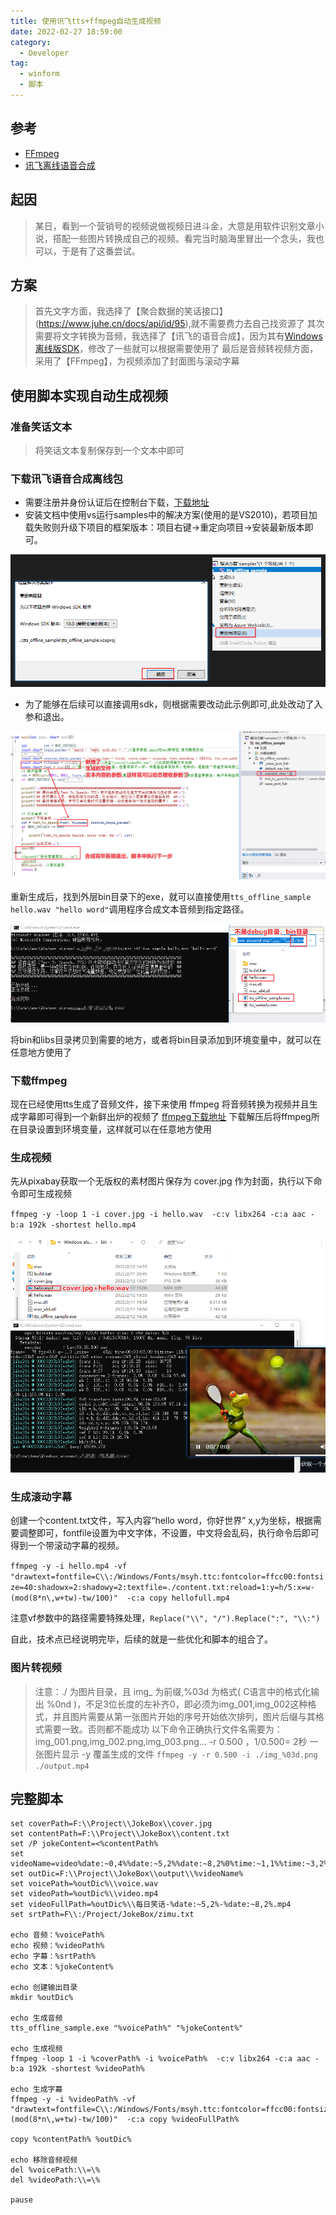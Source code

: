 ```yaml
---
title: 使用讯飞tts+ffmpeg自动生成视频
date: 2022-02-27 18:59:00
category:
  - Developer
tag:
  - winform
  - 脚本
---
```


## 参考
- [FFmpeg](https://www.ffmpeg.org/)
- [讯飞离线语音合成](https://www.xfyun.cn/doc/tts/offline_tts/Windows-SDK.html)

## 起因
> 某日，看到一个营销号的视频说做视频日进斗金，大意是用软件识别文章小说，搭配一些图片转换成自己的视频。看完当时脑海里冒出一个念头，我也可以，于是有了这番尝试。

## 方案
> 首先文字方面，我选择了【聚合数据的笑话接口】(https://www.juhe.cn/docs/api/id/95),就不需要费力去自己找资源了
> 其次需要将文字转换为音频，我选择了【讯飞的语音合成】，因为其有[Windows离线版SDK](https://www.xfyun.cn/doc/tts/offline_tts/Windows-SDK.html)，修改了一些就可以根据需要使用了
> 最后是音频转视频方面，采用了【FFmpeg】，为视频添加了封面图与滚动字幕

## 使用脚本实现自动生成视频
### 准备笑话文本
>将笑话文本复制保存到一个文本中即可

### 下载讯飞语音合成离线包
- 需要注册并身份认证后在控制台下载，[下载地址](https://console.xfyun.cn/services/aisound)
- 安装文档中使用vs运行samples中的解决方案(使用的是VS2010)，若项目加载失败则升级下项目的框架版本：项目右键->重定向项目->安装最新版本即可。

![](use_tts_ffmpeg_auto_generate_video/662652-20220227185622138-105507853.png)

- 为了能够在后续可以直接调用sdk，则根据需要改动此示例即可,此处改动了入参和退出。

![](use_tts_ffmpeg_auto_generate_video/662652-20220227185638547-2069396514.png)

重新生成后，找到外层bin目录下的exe，就可以直接使用`tts_offline_sample hello.wav "hello word"`调用程序合成文本音频到指定路径。

![](use_tts_ffmpeg_auto_generate_video/662652-20220227185545943-885834419.png)

将bin和libs目录拷贝到需要的地方，或者将bin目录添加到环境变量中，就可以在任意地方使用了

### 下载ffmpeg
现在已经使用tts生成了音频文件，接下来使用 ffmpeg 将音频转换为视频并且生成字幕即可得到一个新鲜出炉的视频了
[ffmpeg下载地址](https://www.gyan.dev/ffmpeg/builds/ffmpeg-release-full.7z)
下载解压后将ffmpeg所在目录设置到环境变量，这样就可以在任意地方使用

### 生成视频

先从pixabay获取一个无版权的素材图片保存为 cover.jpg 作为封面，执行以下命令即可生成视频

`ffmpeg -y -loop 1 -i cover.jpg -i hello.wav  -c:v libx264 -c:a aac -b:a 192k -shortest hello.mp4`

![](use_tts_ffmpeg_auto_generate_video/662652-20220227185651597-1278399385.png)

### 生成滚动字幕
创建一个content.txt文件，写入内容“hello word，你好世界”
x,y为坐标，根据需要调整即可，fontfile设置为中文字体，不设置，中文将会乱码，执行命令后即可得到一个带滚动字幕的视频。

`ffmpeg -y -i hello.mp4 -vf "drawtext=fontfile=C\\:/Windows/Fonts/msyh.ttc:fontcolor=ffcc00:fontsize=40:shadowx=2:shadowy=2:textfile=./content.txt:reload=1:y=h/5:x=w-(mod(8*n\,w+tw)-tw/100)"  -c:a copy hellofull.mp4`

注意vf参数中的路径需要特殊处理，`Replace("\\", "/").Replace(":", "\\:")`

自此，技术点已经说明完毕，后续的就是一些优化和脚本的组合了。

### 图片转视频
> 注意：./ 为图片目录，且 img_ 为前缀,%03d 为格式( C语言中的格式化输出 %0nd )，不足3位长度的左补齐0，即必须为img_001,img_002这种格式，并且图片需要从第一张图片开始的序号开始依次排列，图片后缀与其格式需要一致。否则都不能成功
> 以下命令正确执行文件名需要为：img_001.png,img_002.png,img_003.png...
> -r 0.500 ，1/0.500= 2秒 一张图片显示
> -y 覆盖生成的文件
 `ffmpeg -y -r 0.500 -i ./img_%03d.png ./output.mp4`
 
## 完整脚本
```
set coverPath=F:\\Project\\JokeBox\\cover.jpg
set contentPath=F:\\Project\\JokeBox\\content.txt
set /P jokeContent=<%contentPath%
set videoName=video%date:~0,4%%date:~5,2%%date:~8,2%0%time:~1,1%%time:~3,2%%time:~6,2%
set outDic=F:\\Project\\JokeBox\\output\\%videoName%
set voicePath=%outDic%\\voice.wav
set videoPath=%outDic%\\video.mp4
set videoFullPath=%outDic%\\每日笑话-%date:~5,2%-%date:~8,2%.mp4
set srtPath=F\\:/Project/JokeBox/zimu.txt

echo 音频：%voicePath% 
echo 视频：%videoPath%
echo 字幕：%srtPath%
echo 文本：%jokeContent%

echo 创建输出目录
mkdir %outDic%

echo 生成音频
tts_offline_sample.exe "%voicePath%" "%jokeContent%"

echo 生成视频
ffmpeg -loop 1 -i %coverPath% -i %voicePath%  -c:v libx264 -c:a aac -b:a 192k -shortest %videoPath%

echo 生成字幕
ffmpeg -y -i %videoPath% -vf "drawtext=fontfile=C\\:/Windows/Fonts/msyh.ttc:fontcolor=ffcc00:fontsize=40:shadowx=2:shadowy=2:textfile=%srtPath%:reload=1:y=h/5:x=w-(mod(8*n\,w+tw)-tw/100)"  -c:a copy %videoFullPath%

copy %contentPath% %outDic%

echo 移除音频视频
del %voicePath:\\=\%
del %videoPath:\\=\%

pause
```
